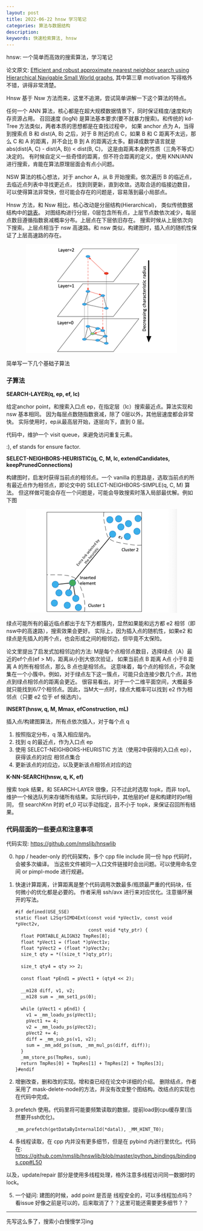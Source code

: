 ```yaml
---
layout: post
title: 2022-06-22 hnsw 学习笔记
categories: 算法与数据结构
description: 
keywords: 快速检索算法, hnsw
---
```


hnsw: 一个简单而高效的搜索算法，学习笔记

论文原文: [Efficient and robust approximate nearest neighbor search using Hierarchical Navigable Small World graphs](https://arxiv.org/pdf/1603.09320.pdf), 其中第三章 motivation 写得格外不错，讲得非常清楚。

Hnsw 基于 Nsw 方法而来，这里不追溯，尝试简单讲解一下这个算法的特点。

任何一个 ANN 算法，核心都是在超大规模数据情景下，同时保证精度/速度和内存资源占用。
召回速度 (logN) 是算法基本要求(要不就暴力搜索)。和传统的 kd-Tree 方法类似，两者本质的思想都是在查找过程中，
如果 anchor 点为 A，当得到搜索点 B 和 dist(A, B) 之后，对于 B 附近的点 C，如果 B 和 C 距离不太远，那么
 C 和 A 的距离，并不会比 B 到 A 的距离近太多。翻译成数学语言就是 abs(dist(A, C) - dist(A, B)) < dist(B, C)，
这是由距离本身的性质（三角不等式）决定的。
有时候自定义一些奇怪的距离，但不符合距离的定义，使用 KNN/ANN 进行搜索，肯能在算法原理层面会有点小问题。

NSW 算法的核心想法，对于 anchor A，从 B 开始搜索。依次遍历 B 的临近点，去临近点列表中寻找更近点，
找到则更新，直到收敛。选取合适的临接边数目，可以使得算法非常快，但可能会存在的问题是，容易落到最小局部点。 

Hnsw 方法，和 Nsw 相比，核心改动是分层结构(Hierarchical)，
类似传统数据结构中的[跳表](https://oi-wiki.org/ds/skiplist/)。
对图结构进行分层，0层包含所有点，上层节点数依次减少，每层点数目遵循指数衰减概率分布。上层点在下层依旧存在。
搜索时候从上层依次向下搜索。上层点相当于 nsw 高速路。和 nsw 类似，构建图时，插入点的随机性保证了上层高速路的存在。

<div style="text-align: center"><img src="https://github.com/Liu-Feng-deeplearning/Liu-Feng-deeplearning.github.io/blob/master/images/posts/2022/2022-06-22-hnsw-1.png?raw=true" width="400" /></div>

简单写一下几个基础子算法

### 子算法

**SEARCH-LAYER(q, ep, ef, lc)**

给定anchor point，和搜索入口点 ep，在指定层（lc）搜索最近点。算法实现和 nsw 基本相同。
因为每层点数随指数衰减，除了 0层以外，其他层速度都会非常快。
实际使用时，ep从最高层开始，逐层向下，直到 0 层。

代码中，维护一个 visit queue，来避免访问重复元素。

:), ef stands for ensure factor.

**SELECT-NEIGHBORS-HEURISTIC(q, C, M, lc, extendCandidates, keepPrunedConnections)**

构建图时，启发时获得当前点的相邻点。一个 vanilla 的思路是，选取当前点的所有最近点作为相邻点，即论文中的 SELECT-NEIGHBORS-SIMPLE(q, C, M) 算法。
但这样做可能会存在一个问题是，可能会导致搜索时落入局部最优解。例如下图

<div style="text-align: center"><img src="https://github.com/Liu-Feng-deeplearning/Liu-Feng-deeplearning.github.io/blob/master/images/posts/2022/2022-06-22-hnsw-2.png?raw=true" width="400" /></div>


绿点可能所有的最近临点都出于左下方都簇内，显然如果能和远方都 e2 相邻（即nsw中的高速路），搜索效果会更好。
实际上，因为插入点的随机性，如果e2 和绿点是先插入的两个点，也会形成之间的相邻边，但毕竟不太保险。

论文里提出了启发式加相邻边的方法: M是每个点相邻点数目，选择绿点（A）最近的ef个点(ef > M)，距离从小到大依次验证，
如果当前点 B 距离 A点 小于B 距离 A 的所有相邻点，那么 B 点也是相邻点。
这意味着，每个点的相邻点，不会聚集在一个小簇中。例如，对于绿点左下这一簇点，可能只会连接少数几个点，其他点到绿点相邻点的距离会更近。
很容易看出，对于一个二维平面空间，大概最多就只能找到6/7个相邻点。因此，当M大一点时，绿点大概率可以找到 e2 作为相邻点（只要 e2 位于 ef 候选内）。

**INSERT(hnsw, q, M, Mmax, efConstruction, mL)**

插入点/构建图算法，所有点依次插入，对于每个点 q
1. 按照指定分布，q 落入相应层内。
2. 找到 q 的最近点，作为入口点 ep
2. 使用 SELECT-NEIGHBORS-HEURISTIC 方法（使用2中获得的入口点 ep），获得该点的对应 相邻点集合
3. 更新该点的对应边，以及更新该点相邻点对应的边

**K-NN-SEARCH(hnsw, q, K, ef)**

搜索 topk 结果，和 SEARCH-LAYER 很像，只不过此时选取 topk，而非 top1。
维护一个候选队列来存储所有结果。实际代码中，其他层的ef 是和构建时的ef相同，
但 searchKnn 时的 ef_0 可以手动指定，且不小于 topk，来保证召回所有结果。


### 代码层面的一些要点和注意事项

代码实现: https://github.com/nmslib/hnswlib

0. hpp / header-only 的代码架构，多个 cpp file include 同一份 hpp 代码时，会被多次编译。
当这些文件被同一入口文件链接时会出问题。可以使用命名空间 or pimpl-mode 进行规避。
1. 快速计算距离，计算距离是整个代码调用次数最多/瓶颈最严重的代码块，任何微小的优化都是必要的。
作者采用 ssh/avx 进行来对应优化。注意循环展开的写法。

    ```text
    #if defined(USE_SSE)
    static float L2SqrSIMD4Ext(const void *pVect1v, const void *pVect2v,
                               const void *qty_ptr) {
      float PORTABLE_ALIGN32 TmpRes[8];
      float *pVect1 = (float *)pVect1v;
      float *pVect2 = (float *)pVect2v;
      size_t qty = *((size_t *)qty_ptr);
    
      size_t qty4 = qty >> 2;
    
      const float *pEnd1 = pVect1 + (qty4 << 2);
    
      __m128 diff, v1, v2;
      __m128 sum = _mm_set1_ps(0);
    
      while (pVect1 < pEnd1) {
        v1 = _mm_loadu_ps(pVect1);
        pVect1 += 4;
        v2 = _mm_loadu_ps(pVect2);
        pVect2 += 4;
        diff = _mm_sub_ps(v1, v2);
        sum = _mm_add_ps(sum, _mm_mul_ps(diff, diff));
      }
      _mm_store_ps(TmpRes, sum);
      return TmpRes[0] + TmpRes[1] + TmpRes[2] + TmpRes[3];
    }#endif
    ```

2. 增删改查，删和改的实现。增和查已经在论文中详细的介绍。
删除结点，作者采用了 mask-delete-node的方法，并没有改变整个图结构。改结点的实现也在代码中完成。

3. prefetch 使用。代码里将可能要频繁读取的数据，提前load到cpu缓存里(当然要开ssh优化)。

    ```text
    _mm_prefetch(getDataByInternalId(*datal), _MM_HINT_T0);
    ``` 

4. 多线程读取，在 cpp 内并没有更多细节，但是在 pybind 内进行里优化。代码在: https://github.com/nmslib/hnswlib/blob/master/python_bindings/bindings.cpp#L50 

以及，update/repair 部分是使用多线程处理，格外注意多线程访问同一数据时的 lock。 

5. 一个疑问: 建图的时候，add point 是否是 线程安全的，可以多线程加点吗？
看issue 好像之前是可以的，后来取消了？？这里可能还需要更多细节？？

---

先写这么多了，搜索小白慢慢学习ing